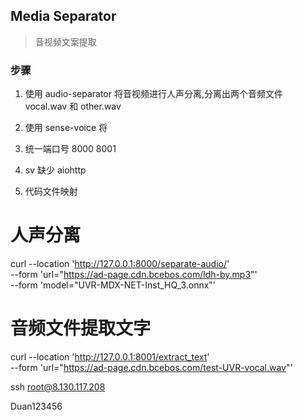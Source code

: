 ## Media Separator
> 音视频文案提取

### 步骤
1. 使用 audio-separator 将音视频进行人声分离,分离出两个音频文件 vocal.wav 和 other.wav
2. 使用 sense-voice 将







1. 统一端口号 8000 8001
2. sv 缺少 aiohttp
3. 代码文件映射



# 人声分离
curl --location 'http://127.0.0.1:8000/separate-audio/' \
--form 'url="https://ad-page.cdn.bcebos.com/ldh-by.mp3"' \
--form 'model="UVR-MDX-NET-Inst_HQ_3.onnx"'




# 音频文件提取文字
curl --location 'http://127.0.0.1:8001/extract_text' \
--form 'url="https://ad-page.cdn.bcebos.com/test-UVR-vocal.wav"'








ssh root@8.130.117.208


Duan123456